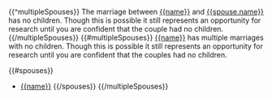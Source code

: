 {{^multipleSpouses}}
The marriage between [{{name}}](https://familysearch.org/tree/#view=ancestor&person={{pid}})
and [{{spouse.name}}](https://familysearch.org/tree/#view=ancestor&person={{spouse.id}}) has no children. Though this is possible it still represents
an opportunity for research until you are confident that the couple had no children.
{{/multipleSpouses}}
{{#multipleSpouses}}
[{{name}}](https://familysearch.org/tree/#view=ancestor&person={{pid}}) has multiple marriages
with no children. Though this is possible it still represents an opportunity for research 
until you are confident that the couples had no children.

{{#spouses}}
* [{{name}}](https://familysearch.org/tree/#view=ancestor&person={{id}})
{{/spouses}}
{{/multipleSpouses}}